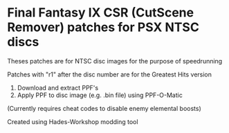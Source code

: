 # Final Fantasy IX CSR (CutScene Remover) patches for PSX NTSC discs

Theses patches are for NTSC disc images for the purpose of speedrunning

Patches with "r1" after the disc number are for the Greatest Hits version

1. Download and extract PPF's
2. Apply PPF to disc image (e.g. .bin file) using PPF-O-Matic

(Currently requires cheat codes to disable enemy elemental boosts)

Created using Hades-Workshop modding tool
